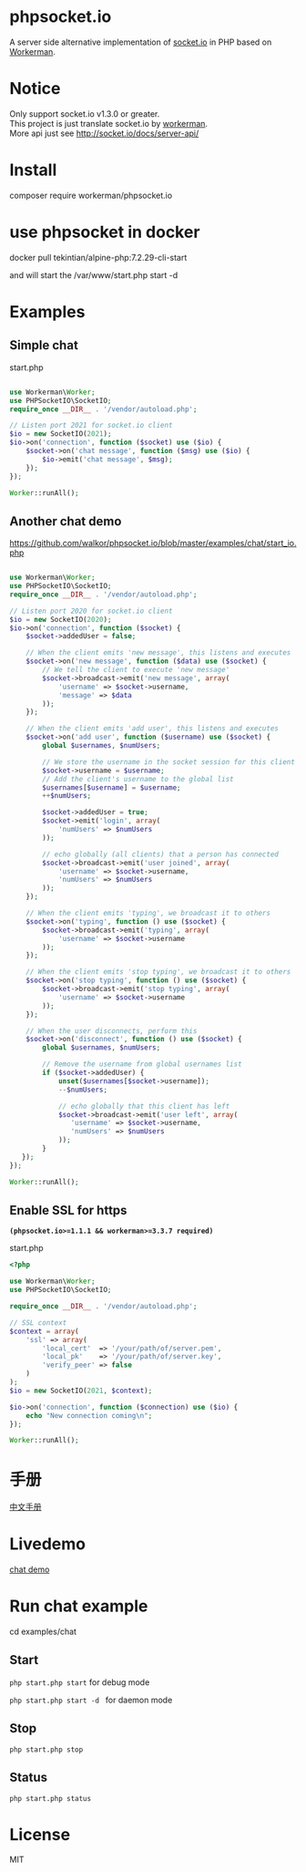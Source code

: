 # phpsocket.io
A server side alternative implementation of [socket.io](https://github.com/socketio/socket.io) in PHP based on [Workerman](https://github.com/walkor/Workerman).<br>

# Notice
Only support socket.io v1.3.0 or greater. <br>
This project is just translate socket.io by [workerman](https://github.com/walkor/Workerman).<br>
More api just see http://socket.io/docs/server-api/ 

# Install
composer require workerman/phpsocket.io

# use phpsocket in docker

docker pull tekintian/alpine-php:7.2.29-cli-start

and will start the /var/www/start.php start -d


# Examples
## Simple chat
start.php
```php

use Workerman\Worker;
use PHPSocketIO\SocketIO;
require_once __DIR__ . '/vendor/autoload.php';

// Listen port 2021 for socket.io client
$io = new SocketIO(2021);
$io->on('connection', function ($socket) use ($io) {
    $socket->on('chat message', function ($msg) use ($io) {
        $io->emit('chat message', $msg);
    });
});

Worker::runAll();
```

## Another chat demo

https://github.com/walkor/phpsocket.io/blob/master/examples/chat/start_io.php
```php

use Workerman\Worker;
use PHPSocketIO\SocketIO;
require_once __DIR__ . '/vendor/autoload.php';

// Listen port 2020 for socket.io client
$io = new SocketIO(2020);
$io->on('connection', function ($socket) {
    $socket->addedUser = false;

    // When the client emits 'new message', this listens and executes
    $socket->on('new message', function ($data) use ($socket) {
        // We tell the client to execute 'new message'
        $socket->broadcast->emit('new message', array(
            'username' => $socket->username,
            'message' => $data
        ));
    });

    // When the client emits 'add user', this listens and executes
    $socket->on('add user', function ($username) use ($socket) {
        global $usernames, $numUsers;

        // We store the username in the socket session for this client
        $socket->username = $username;
        // Add the client's username to the global list
        $usernames[$username] = $username;
        ++$numUsers;

        $socket->addedUser = true;
        $socket->emit('login', array( 
            'numUsers' => $numUsers
        ));

        // echo globally (all clients) that a person has connected
        $socket->broadcast->emit('user joined', array(
            'username' => $socket->username,
            'numUsers' => $numUsers
        ));
    });

    // When the client emits 'typing', we broadcast it to others
    $socket->on('typing', function () use ($socket) {
        $socket->broadcast->emit('typing', array(
            'username' => $socket->username
        ));
    });

    // When the client emits 'stop typing', we broadcast it to others
    $socket->on('stop typing', function () use ($socket) {
        $socket->broadcast->emit('stop typing', array(
            'username' => $socket->username
        ));
    });

    // When the user disconnects, perform this
    $socket->on('disconnect', function () use ($socket) {
        global $usernames, $numUsers;

        // Remove the username from global usernames list
        if ($socket->addedUser) {
            unset($usernames[$socket->username]);
            --$numUsers;

            // echo globally that this client has left
            $socket->broadcast->emit('user left', array(
               'username' => $socket->username,
               'numUsers' => $numUsers
            ));
        }
   });
});

Worker::runAll();
```

## Enable SSL for https 
**```(phpsocket.io>=1.1.1 && workerman>=3.3.7 required)```**

start.php
```php
<?php

use Workerman\Worker;
use PHPSocketIO\SocketIO;

require_once __DIR__ . '/vendor/autoload.php';

// SSL context
$context = array(
    'ssl' => array(
        'local_cert'  => '/your/path/of/server.pem',
        'local_pk'    => '/your/path/of/server.key',
        'verify_peer' => false
    )
);
$io = new SocketIO(2021, $context);

$io->on('connection', function ($connection) use ($io) {
    echo "New connection coming\n";
});

Worker::runAll();
```

# 手册
[中文手册](https://github.com/walkor/phpsocket.io/tree/master/docs/zh)

# Livedemo
[chat demo](http://www.workerman.net/demos/phpsocketio-chat/)

# Run chat example
cd examples/chat

## Start
```php start.php start``` for debug mode

```php start.php start -d ``` for daemon mode

## Stop
```php start.php stop```

## Status
```php start.php status```

# License
MIT
